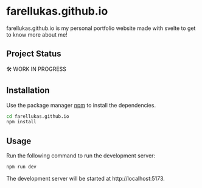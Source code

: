 # farellukas.github.io

farellukas.github.io is my personal portfolio website made with svelte to get to know more about me!

## Project Status

🛠️ WORK IN PROGRESS

## Installation

Use the package manager [npm](https://nodejs.org/en/download/) to install the dependencies.

```bash
cd farellukas.github.io
npm install
```

## Usage

Run the following command to run the development server:

```bash
npm run dev
```

The development server will be started at http://localhost:5173.
